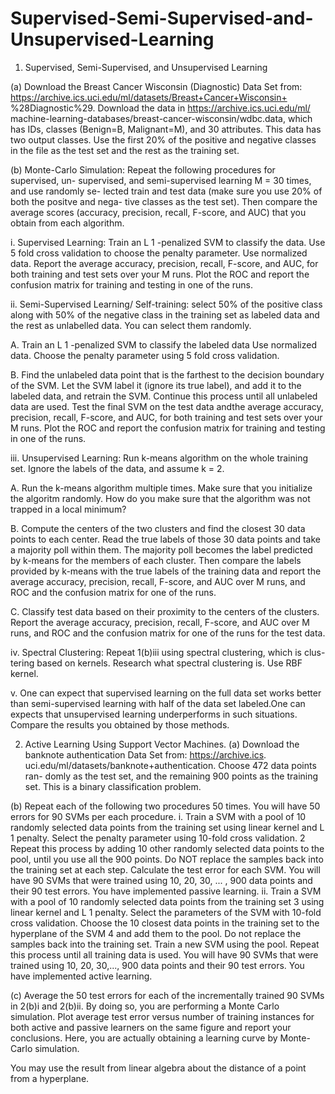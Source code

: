 # Supervised-Semi-Supervised-and-Unsupervised-Learning

1. Supervised, Semi-Supervised, and Unsupervised Learning

(a) Download the Breast Cancer Wisconsin (Diagnostic) Data Set from:
https://archive.ics.uci.edu/ml/datasets/Breast+Cancer+Wisconsin+
%28Diagnostic%29. Download the data in https://archive.ics.uci.edu/ml/
machine-learning-databases/breast-cancer-wisconsin/wdbc.data, which
has IDs, classes (Benign=B, Malignant=M), and 30 attributes. This data has
two output classes. Use the first 20% of the positive and negative classes in the
file as the test set and the rest as the training set.

(b) Monte-Carlo Simulation: Repeat the following procedures for supervised, un-
supervised, and semi-supervised learning M = 30 times, and use randomly se-
lected train and test data (make sure you use 20% of both the positve and nega-
tive classes as the test set). Then compare the average scores (accuracy, precision,
recall, F-score, and AUC) that you obtain from each algorithm.

i. Supervised Learning: Train an L 1 -penalized SVM to classify the data.
Use 5 fold cross validation to choose the penalty parameter. Use normalized
data. Report the average accuracy, precision, recall, F-score, and AUC, for
both training and test sets over your M runs. Plot the ROC and report the
confusion matrix for training and testing in one of the runs.

ii. Semi-Supervised Learning/ Self-training: select 50% of the positive
class along with 50% of the negative class in the training set as labeled data
and the rest as unlabelled data. You can select them randomly.

A. Train an L 1 -penalized SVM to classify the labeled data Use normalized
data. Choose the penalty parameter using 5 fold cross validation.

B. Find the unlabeled data point that is the farthest to the decision boundary
of the SVM. Let the SVM label it (ignore its true label), and add it to
the labeled data, and retrain the SVM. Continue this process until all
unlabeled data are used. Test the final SVM on the test data andthe
average accuracy, precision, recall, F-score, and AUC, for both training
and test sets over your M runs. Plot the ROC and report the confusion
matrix for training and testing in one of the runs.

iii. Unsupervised Learning: Run k-means algorithm on the whole training
set. Ignore the labels of the data, and assume k = 2.

A. Run the k-means algorithm multiple times. Make sure that you initialize
the algoritm randomly. How do you make sure that the algorithm was
not trapped in a local minimum?

B. Compute the centers of the two clusters and find the closest 30 data
points to each center. Read the true labels of those 30 data points and
take a majority poll within them. The majority poll becomes the label
predicted by k-means for the members of each cluster. Then compare the
labels provided by k-means with the true labels of the training data and
report the average accuracy, precision, recall, F-score, and AUC over M
runs, and ROC and the confusion matrix for one of the runs. 

C. Classify test data based on their proximity to the centers of the clusters.
Report the average accuracy, precision, recall, F-score, and AUC over M
runs, and ROC and the confusion matrix for one of the runs for the test
data.

iv. Spectral Clustering: Repeat 1(b)iii using spectral clustering, which is clus-
tering based on kernels. Research what spectral clustering is. Use RBF
kernel.

v. One can expect that supervised learning on the full data set works better than
semi-supervised learning with half of the data set labeled.One can expects
that unsupervised learning underperforms in such situations. Compare the
results you obtained by those methods.

2. Active Learning Using Support Vector Machines.
(a) Download the banknote authentication Data Set from: https://archive.ics.
uci.edu/ml/datasets/banknote+authentication. Choose 472 data points ran-
domly as the test set, and the remaining 900 points as the training set. This is a
binary classification problem.

(b) Repeat each of the following two procedures 50 times. You will have 50 errors for
90 SVMs per each procedure.
i. Train a SVM with a pool of 10 randomly selected data points from the training
set using linear kernel and L 1 penalty. Select the penalty parameter using
10-fold cross validation. 2 Repeat this process by adding 10 other randomly
selected data points to the pool, until you use all the 900 points. Do NOT
replace the samples back into the training set at each step. Calculate the
test error for each SVM. You will have 90 SVMs that were trained using 10,
20, 30, ... , 900 data points and their 90 test errors. You have implemented
passive learning.
ii. Train a SVM with a pool of 10 randomly selected data points from the training
set 3 using linear kernel and L 1 penalty. Select the parameters of the SVM
with 10-fold cross validation. Choose the 10 closest data points in the training
set to the hyperplane of the SVM 4 and add them to the pool. Do not replace
the samples back into the training set. Train a new SVM using the pool.
Repeat this process until all training data is used. You will have 90 SVMs
that were trained using 10, 20, 30,..., 900 data points and their 90 test errors.
You have implemented active learning.

(c) Average the 50 test errors for each of the incrementally trained 90 SVMs in 2(b)i
and 2(b)ii. By doing so, you are performing a Monte Carlo simulation. Plot
average test error versus number of training instances for both active and passive
learners on the same figure and report your conclusions. Here, you are actually
obtaining a learning curve by Monte-Carlo simulation.

You may use the result from linear algebra about the distance of a point from a hyperplane.
